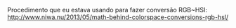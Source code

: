 Procedimento que eu estava usando para fazer conversão RGB~HSI:
http://www.niwa.nu/2013/05/math-behind-colorspace-conversions-rgb-hsl/
